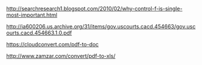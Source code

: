 http://searchresearch1.blogspot.com/2010/02/why-control-f-is-single-most-important.html

http://ia600206.us.archive.org/31/items/gov.uscourts.cacd.454663/gov.uscourts.cacd.454663.1.0.pdf

https://cloudconvert.com/pdf-to-doc

http://www.zamzar.com/convert/pdf-to-xls/
